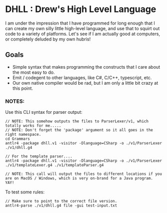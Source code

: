 # DHLL : Drew's High Level Language
I am under the impression that I have programmed for long enough that I can create my own silly little high-level language, and use that to squirt
out code to a variety of platforms.  Let's see if I am actually good at computers, or completely deluded by my own hubris!


## Goals
- Simple syntax that makes programming the constructs that I care about the most easy to do.  
- Emit / codegent to other languages, like C#, C/C++, typescript, etc.
- Our own native compiler would be rad, but I am only a little bit crazy at this point.









### NOTES:
Use this CLI syntax for parser output:
```
// NOTE: This somehow outputs the files to ParserLexer/v1, which totally works for me.....
// NOTE: Don't forget the 'package' argument so it all goes in the right namespace.
cd Grammars
antlr4 -package dhll.v1 -visitor -Dlanguage=CSharp -o ./v1/ParserLexer ./v1/dhll.g4 

// For the template parser....
antlr4 -package dhll.v1 -visitor -Dlanguage=CSharp -o ./v1/ParserLexer ./v1/templateLexer.g4 ./v1/templateParser.g4

// NOTE: This call will output the files to different locations if you are on MacOS / Windows, which is very on-brand for a Java program.  YAY!
```

To test some rules:
```
// Make sure to point to the correct file version.
antlr4-parse ./v1/dhll.g4 file -gui test-input.txt
```